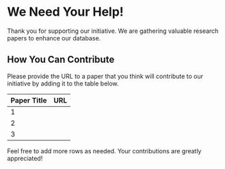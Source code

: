 # We Need Your Help!

Thank you for supporting our initiative. We are gathering valuable research papers to enhance our database.

## How You Can Contribute

Please provide the URL to a paper that you think will contribute to our initiative by adding it to the table below.

| Paper Title | URL |
|-------------|-----|
| 1           |     |
| 2           |     |
| 3           |     |

Feel free to add more rows as needed. Your contributions are greatly appreciated!